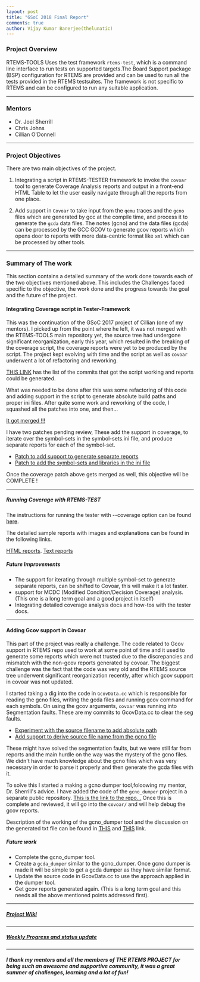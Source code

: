 ```yaml
---
layout: post
title: "GSoC 2018 Final Report"
comments: true
author: Vijay Kumar Banerjee(thelunatic)
---
```


### Project Overview

RTEMS-TOOLS Uses the test framework `rtems-test`, which is a command line 
interface to run tests on supported targets.The Board Support package (BSP) 
configuration for RTEMS are provided and can be used to run all the tests 
provided in the RTEMS testsuites. The framework is not specific to RTEMS and 
can be configured to run any suitable application. 

---
### Mentors

* Dr. Joel Sherrill 
* Chris Johns
* Cillian O'Donnell

---
### Project Objectives

There are two main objectives of the project.

1. Integrating a script in RTEMS-TESTER framework to invoke the `covoar` tool 
to generate Coverage Analysis reports and output in a front-end HTML Table to
let the user easily navigate through all the reports from one place.

2. Add support in `Covoar` to take input from the `qemu` traces and the `gcno`
files which are generated by gcc at the compile time, and process it to generate
the `gcda` data files. The notes (gcno) and the data files (gcda) can be 
processed by the GCC GCOV to generate gcov reports which opens door to reports 
with more data-centric format like `xml` which can be processed by other tools.

---
### Summary of The work 

This section contains a detailed summary of the work done towards each of the
two objectives mentioned above. This includes the Challenges faced specific
to the objective, the work done and the progress towards the goal and the 
future of the project.

#### Integrating Coverage script in Tester-Framework

This was the continuation of the GSoC 2017 project of Cillian (one of my mentors).
I picked up from the point where he left, it was not merged with the RTEMS-TOOLS
main repository yet, the source tree had undergone significant reorganization,
early this year, which resulted in the breaking of the coverage script, the 
coverage reports were yet to be produced by the script. The project kept 
evolving with time and the script as well as `covoar` underwent a lot of 
refactoring and reworking. 

[THIS LINK](https://github.com/thelunatic/rtems-tools/commits/cov-tester-support?author=thelunatic) has the list of the commits that got the script working and reports could be generated.

What was needed to be done after this was some refactoring of this code and adding
support in the script to generate absolute build paths and proper ini files. 
After quite some work and reworking of the code, I squashed all the patches into
one, and then...

[It got merged !!!](https://github.com/RTEMS/rtems-tools/commit/b762312fae672e1ae8b47e4581f445020d47245f)

I have two patches pending review, These add the support in coverage, to iterate
over the symbol-sets in the symbol-sets.ini file, and produce separate reports
for each of the symbol-set.
* [Patch to add support to generate separate reports](https://lists.rtems.org/pipermail/devel/2018-July/022619.html)
* [Patch to add the symbol-sets and libraries in the ini file](https://lists.rtems.org/pipermail/devel/2018-August/022656.html)

Once the coverage patch above gets merged as well, this objective will be COMPLETE !

---
##### Running Coverage with RTEMS-TEST

The instructions for running the tester with --coverage option can be found [here](https://devel.rtems.org/wiki/GSoC/2018/coverage_analysis_toolset#RunningRTEMS-TESTERforCoverageanalysis).

The detailed sample reports with images and explanations can be found in the following links.

[HTML reports](https://thelunatic.github.io/rtems_gsoc18/blog/coverage-report/).
[Text reports](https://thelunatic.github.io/rtems_gsoc18/blog/txt-report/)

##### Future Improvements 
* The support for iterating through multiple symbol-set to generate separate 
reports, can be shifted to Covoar, this will make it a lot faster.
* support for MCDC (Modified Condition/Decision Coverage)  analysis.(This one is 
a long term goal and a good project in itself)
* Integrating detailed coverage analysis docs and how-tos with the tester docs.

---

#### Adding Gcov support in Covoar 

This part of the project was really a challenge. The code related to Gcov support
in RTEMS repo used to work at some point of time and it used to generate some 
reports which were not trusted due to the discrepancies and mismatch with the 
non-gcov reports generated by covoar. The biggest challenge was the fact that 
the code was very old and the RTEMS source tree underwent significant reorganization
recently, after which gcov support in covoar was not updated. 

I started taking a dig into the code in `GcovData.cc` which is responsible for 
reading the gcno files, writing the gcda files and running gcov command for each
symbols. On using the gcov arguments, `covoar` was running into Segmentation
faults. These are my commits to GcovData.cc to clear the seg faults.

* [Experiment with the source filename to add absolute path](https://github.com/thelunatic/rtems-tools/commit/26cc3aa57b95cdf510445b59e86768137778c4a1)
* [Add support to derive source file name from the gcno file](https://github.com/thelunatic/rtems-tools/commit/30d97c708497d2b442cd7432817bb699d25f8431)

These might have solved the segmentation faults, but we were still far from 
reports and the main hurdle on the way was the mystery of the gcno files.
We didn't have much knowledge about the gcno files which was very necessary 
in order to parse it properly and then generate the gcda files with it.

To solve this I started a making a gcno dumper tool,foloowing my mentor, 
Dr. Sherrill's advice. I have added the code of the `gcno_dumper` project 
in a separate public repository.
[ This is the link to the repo...](https://github.com/thelunatic/gcno_dumper)
Once this is complete and reviewed, it will go into the `covoar/` and will
help debug the gcov reports.

Description of the working of the gcno_dumper tool and the discussion on 
the generated txt file can be found in [THIS](https://thelunatic.github.io/rtems_gsoc18/blog/gcno-files/) and [THIS](https://thelunatic.github.io/rtems_gsoc18/blog/gcno-dump1/) link.

##### Future work 
* Complete the gcno_dumper tool.
* Create a `gcda_dumper` similar to the gcno_dumper. Once gcno dumper is made
it will be simple to get a gcda dumper as they have similar format.
* Update the source code in GcovData.cc to use the approach applied in the 
dumper tool.
* Get gcov reports generated again. (This is a long term goal and this needs all
the above mentioned points addressed first).

---
##### [Project Wiki](https://devel.rtems.org/wiki/GSoC/2018/coverage_analysis_toolset)
---
##### [Weekly Progress and status update](https://devel.rtems.org/wiki/GSoC/2018#VijayKumarBanerjee)
---
##### I thank my mentors and all the members of THE RTEMS PROJECT for being such an awesome and supportive community, it was a great summer of challenges, learning and a lot of fun!

